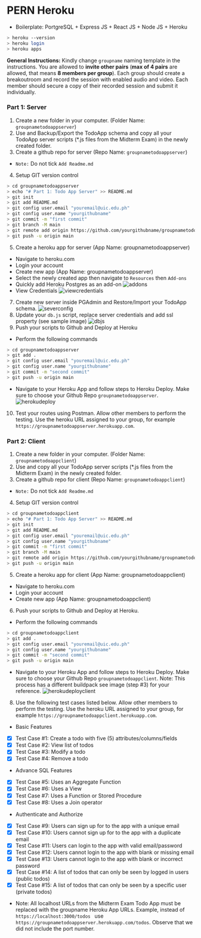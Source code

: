 # PERN Heroku
- Boilerplate: PortgreSQL + Express JS + React JS + Node JS + Heroku

```bash
> heroku --version
> heroku login
> heroku apps
```

**General Instructions:** Kindly change ```groupname``` naming template in the instructions. You are allowed to **invite other pairs** (**max of 4 pairs** are allowed, that means **8 members per group**). Each group should create a breakoutroom and record the session with enabled audio and video. Each member should secure a copy of their recorded session and submit it individually.

### Part 1: Server
1. Create a new folder in your computer. (Folder Name: ```groupnametodoappserver```)
2. Use and Backup/Export the TodoApp schema and copy all your TodoApp server scripts (\*.js files from the Midterm Exam) in the newly created folder.
3. Create a github repo for server (Repo Name: ```groupnametodoappserver```)
* ```Note:``` Do not tick ```Add Readme.md```
4. Setup GIT version control
```bash
> cd groupnametodoappserver
> echo "# Part 1: Todo App Server" >> README.md
> git init
> git add README.md
> git config user.email "youremail@uic.edu.ph"
> git config user.name "yourgithubname"
> git commit -m "first commit"
> git branch -M main
> git remote add origin https://github.com/yourgithubname/groupnametodoappserver.git
> git push -u origin main
```
5. Create a heroku app for server (App Name: groupnametodoappserver)
* Navigate to heroku.com
* Login your account
* Create new app (App Name: groupnametodoappserver)
* Select the newly created app then navigate to ```Resources``` then ```Add-ons```
* Quickly add Heroku Postgres as an add-on
![addons](https://raw.githubusercontent.com/cbatuic/pernheroku/main/images/addons.png)
* View Credentials
![viewcredentials](https://raw.githubusercontent.com/cbatuic/pernheroku/main/images/viewcredentials.png)
7. Create new server inside PGAdmin and Restore/Import your TodoApp schema.
![severconfig](https://raw.githubusercontent.com/cbatuic/pernheroku/main/images/serverconfig.png)
8. Update your ```db.js``` script, replace server credentials and add ssl property (see sample image)
![dbjs](https://raw.githubusercontent.com/cbatuic/pernheroku/main/images/dbjs.png)
9. Push your scripts to Github and Deploy at Heroku
* Perform the following commands
```bash
> cd groupnametodoappserver
> git add .
> git config user.email "youremail@uic.edu.ph"
> git config user.name "yourgithubname"
> git commit -m "second commit"
> git push -u origin main
```
* Navigate to your Heroku App and follow steps to Heroku Deploy. Make sure to choose your Github Repo ```groupnametodoappserver```.
![herokudeploy](https://raw.githubusercontent.com/cbatuic/pernheroku/main/images/herokudeploy.png)
10. Test your routes using Postman. Allow other members to perform the testing. Use the heroku URL assigned to your group, for example ```https://groupnametodoappserver.herokuapp.com```.

### Part 2: Client
1. Create a new folder in your computer. (Folder Name: ```groupnametodoappclient```)
2. Use and copy all your TodoApp server scripts (\*.js files from the Midterm Exam) in the newly created folder.
3. Create a github repo for client (Repo Name: ```groupnametodoappclient```)
* ```Note:``` Do not tick ```Add Readme.md```
4. Setup GIT version control
```bash
> cd groupnametodoappclient
> echo "# Part 1: Todo App Server" >> README.md
> git init
> git add README.md
> git config user.email "youremail@uic.edu.ph"
> git config user.name "yourgithubname"
> git commit -m "first commit"
> git branch -M main
> git remote add origin https://github.com/yourgithubname/groupnametodoappclient.git
> git push -u origin main
```
5. Create a heroku app for client (App Name: groupnametodoappclient)
* Navigate to heroku.com
* Login your account
* Create new app (App Name: groupnametodoappclient)
6. Push your scripts to Github and Deploy at Heroku.
* Perform the following commands
```bash
> cd groupnametodoappclient
> git add .
> git config user.email "youremail@uic.edu.ph"
> git config user.name "yourgithubname"
> git commit -m "second commit"
> git push -u origin main
```
* Navigate to your Heroku App and follow steps to Heroku Deploy. Make sure to choose your Github Repo ```groupnametodoappclient```. Note: This process has a different buildpack see image (step #3) for your reference.
![herokudeployclient](https://raw.githubusercontent.com/cbatuic/pernheroku/main/images/herokudeployclient.png)
8. Use the following test cases listed below. Allow other members to perform the testing. Use the heroku URL assigned to your group, for example ```https://groupnametodoappclient.herokuapp.com```.
* Basic Features
- [x] Test Case #1: Create a todo with five (5) attributes/columns/fields
- [x] Test Case #2: View list of todos
- [x] Test Case #3: Modify a todo
- [x] Test Case #4: Remove a todo
* Advance SQL Features
- [x] Test Case #5: Uses an Aggregate Function
- [x] Test Case #6: Uses a View
- [x] Test Case #7: Uses a Function or Stored Procedure
- [x] Test Case #8: Uses a Join operator
* Authenticate and Authorize
- [x] Test Case #9: Users can sign up for to the app with a unique email
- [x] Test Case #10: Users cannot sign up for to the app with a duplicate email
- [x] Test Case #11: Users can login to the app with valid email/password
- [x] Test Case #12: Users cannot login to the app with blank or missing email
- [x] Test Case #13: Users cannot login to the app with blank or incorrect password
- [x] Test Case #14: A list of todos that can only be seen by logged in users (public todos)
- [x] Test Case #15: A list of todos that can only be seen by a specific user (private todos)

- Note: All localhost URLs from the Midterm Exam Todo App must be replaced with the groupname Heroku App URLs. Example, instead of ```https://localhost:3000/todos ``` use ```https://groupnametodoappserver.herokuapp.com/todos```. Observe that we did not include the port number.


